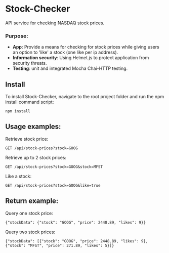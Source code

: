 # Stock-Checker
 API service for checking NASDAQ stock prices.
 
 ### Purpose:
 * **App**: Provide a means for checking for stock prices while giving users an option to 'like' a stock (one like per ip address).   
 * **Information security**:  Using Helmet.js to protect application from security threats.  
 * **Testing**: unit and integrated Mocha Chai-HTTP testing.    
 
## Install
To install Stock-Checker, navigate to the root project folder and run the npm install command script:
```
npm install
```

## Usage examples:
Retrieve stock price:    
```
GET /api/stock-prices?stock=GOOG
```
Retrieve up to 2 stock prices:      
```
GET /api/stock-prices?stock=GOOG&stock=MFST
```
Like a stock:
```
GET /api/stock-prices?stock=GOOG&like=true
```

## Return example:
Query one stock price:  
```
{"stockData": {"stock": "GOOG", "price": 2448.89, "likes": 9}}  
```
Query two stock prices:  
```
{"stockData": [{"stock": "GOOG", "price": 2448.89, "likes": 9}, {"stock": "MFST", "price": 271.89, "likes": 5}]}
```
